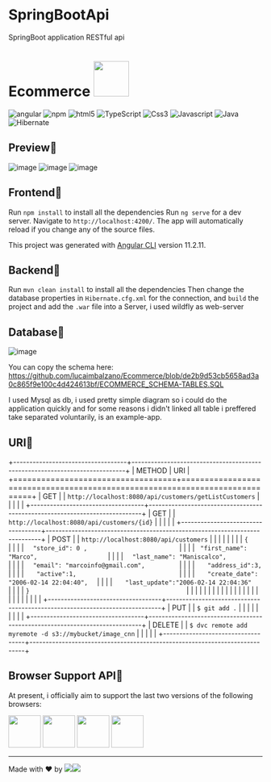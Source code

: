 # SpringBootApi
SpringBoot application RESTful api


# Ecommerce <img src="https://user-images.githubusercontent.com/45575898/131373141-7311f706-2c7c-4a27-85fa-38357b37cf25.png"  width="70" height="70" />

  <img alt="angular" src="https://img.shields.io/badge/-Angular-DD0031?style=flat-square&logo=angular&logoColor=white" /> <img alt="npm" src="https://img.shields.io/badge/-NPM-CB3837?style=flat-square&logo=npm&logoColor=white" />
  <img alt="html5" src="https://img.shields.io/badge/-HTML5-E34F26?style=flat-square&logo=html5&logoColor=white" />
  <img alt="TypeScript" src="https://img.shields.io/badge/-TypeScript-007ACC?style=flat-square&logo=typescript&logoColor=white" />
  <img alt="Css3" src="https://img.shields.io/badge/-CSS3-00FF00?style=flat-square&logo=css3&logoColor=brown" />
  <img alt="Javascript" src="https://img.shields.io/badge/-Javascript-ADD8E6?style=flat-square&logo=javascript&logoColor=black" />
  <img alt="Java" src="https://img.shields.io/badge/-Java-DD0031?style=flat-square&logo=java&logoColor=white" />
  <img alt="Hibernate" src="https://img.shields.io/badge/-Hibernate-00FF00?style=flat-square&logo=hibernate&logoColor=green" />

## Preview📌
![image](https://user-images.githubusercontent.com/45575898/131372608-8f01300b-a6df-4a7a-94df-d3922e34944f.png)
![image](https://user-images.githubusercontent.com/45575898/131372716-f77cff17-3604-47b1-9b27-3b36061565ff.png)
![image](https://user-images.githubusercontent.com/45575898/131372790-06e00298-6cdc-4491-880b-4d6828734637.png)

## Frontend📌

Run `npm install` to install all the dependencies
Run `ng serve` for a dev server. Navigate to `http://localhost:4200/`. The app will automatically reload if you change any of the source files.


This project was generated with [Angular CLI](https://github.com/angular/angular-cli) version 11.2.11.

## Backend📌

Run `mvn clean install` to install all the dependencies
Then change the database properties in `Hibernate.cfg.xml` for the connection, and `build` the project and add the `.war` file into a Server,
i used wildfly as web-server

## Database📌
![image](https://user-images.githubusercontent.com/45575898/131374429-f2c89d64-5123-4dee-a302-cdd5206c3bea.png)

You can copy the schema here: https://github.com/lucaimbalzano/Ecommerce/blob/de2b9d53cb5658ad3a0c865f9e100c4d424613bf/ECOMMERCE_SCHEMA-TABLES.SQL

I used Mysql as db, i used pretty simple diagram so i could do the application quickly and for some reasons i didn't linked all table i preffered take separated voluntarily, is an example-app.

## URI📌
+-----------------------------------+----------------------------------------------------------------------------+
| METHOD                            | URI                                                                        |
+===================================+============================================================================+
| GET                               | | ``http://localhost:8080/api/customers/getListCustomers``                 |
|                                   | |                                                                          |
+-----------------------------------+----------------------------------------------------------------------------+
| GET                               | | ``http://localhost:8080/api/customers/{id}``                             |
|                                   | |                                                                          |
+-----------------------------------+----------------------------------------------------------------------------+
| POST                              | | ``http://localhost:8080/api/customers``                                  |
|                                   | |                                                                          | 
|                                   | |       ``{                                           ``                   |
|                                   | |       ``   "store_id": 0 ,                          ``                   |
|                                   | |       ``  "first_name": "Marco",                    ``                   |
|                                   | |       ``   "last_name": "Maniscalco",               ``                   |
|                                   | |       ``   "email": "marcoinfo@gmail.com",          ``                   |
|                                   | |       ``    "address_id":3,                         ``                   |
|                                   | |       ``    "active":1,                             ``                   |
|                                   | |       ``    "create_date": "2006-02-14 22:04:40",   ``                   |
|                                   | |       ``    "last_update":"2006-02-14 22:04:36"     ``                   |
|                                   | |       ``}                                           ``                   |
|                                   | |                                                                          |
|                                   | |                                                                          |
|                                   | |                                                                          |
|                                   | |                                                                          |
|                                   | |                                                                          |
|                                   | |                                                                          |
+-----------------------------------+----------------------------------------------------------------------------+
| PUT                               | | ``$ git add .``                                                          |
|                                   | |                                                                          |
|                                   | |                                                                          |
+-----------------------------------+----------------------------------------------------------------------------+
| DELETE                            | | ``$ dvc remote add myremote -d s3://mybucket/image_cnn``                 |
|                                   | |                                                                          |
+-----------------------------------+----------------------------------------------------------------------------+

## Browser Support API📌

At present, i officially aim to support the last two versions of the following browsers:

<img src="https://github.com/creativetimofficial/public-assets/blob/master/logos/chrome-logo.png?raw=true" width="64" height="64">  <img src="https://raw.githubusercontent.com/creativetimofficial/public-assets/master/logos/edge-logo.png" width="64" height="64"> <img src="https://raw.githubusercontent.com/creativetimofficial/public-assets/master/logos/safari-logo.png" width="64" height="64"> <img src="https://raw.githubusercontent.com/creativetimofficial/public-assets/master/logos/opera-logo.png" width="64" height="64">

-----------------------------------------------------------------------------------------------------------------------------------------------------------------------------------
Made with ❤ by ![](https://img.shields.io/badge/luca-informational?style=flat&logo=#DD0031&logoColor=white&color=2bbc8a)![](https://img.shields.io/badge/Imbalzano-informational?style=flat&logo=&logoColor=white&color=2bbc8a)

